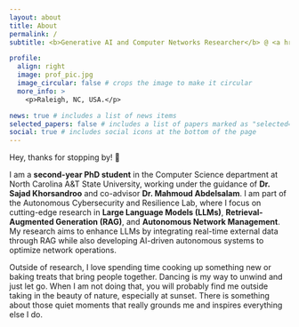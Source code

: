 ```yaml
---
layout: about
title: About
permalink: /
subtitle: <b>Generative AI and Computer Networks Researcher</b> @ <a href='https://www.ncat.edu/'>North Carolina A&T State University</a>

profile:
  align: right
  image: prof_pic.jpg
  image_circular: false # crops the image to make it circular
  more_info: >
    <p>Raleigh, NC, USA.</p>

news: true # includes a list of news items
selected_papers: false # includes a list of papers marked as "selected={true}"
social: true # includes social icons at the bottom of the page
---
```


Hey, thanks for stopping by! 👋

I am a **second-year PhD student** in the Computer Science department at North Carolina A&T State University, working under the guidance of **Dr. Sajad Khorsandroo** and co-advisor **Dr. Mahmoud Abdelsalam**. I am part of the Autonomous Cybersecurity and Resilience Lab, where I focus on cutting-edge research in **Large Language Models (LLMs)**, **Retrieval-Augmented Generation (RAG)**, and **Autonomous Network Management**. My research aims to enhance LLMs by integrating real-time external data through RAG while also developing AI-driven autonomous systems to optimize network operations.


Outside of research, I love spending time cooking up something new or baking treats that bring people together. Dancing is my way to unwind and just let go. When I am not doing that, you will probably find me outside taking in the beauty of nature, especially at sunset. There is something about those quiet moments that really grounds me and inspires everything else I do.
